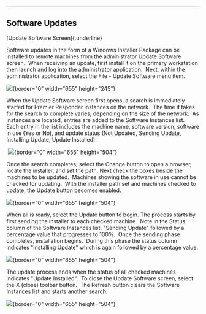  ----------------------
  **Software Updates**
  ----------------------

[Update Software Screen]{.underline}

Software updates in the form of a Windows Installer Package can be
installed to remote machines from the administrator Update Software
screen.  When receiving an update, first install it on the primary
workstation then launch and log into the administrator application. 
Next, within the administrator application, select the File - Update
Software menu item.

![](Installing%20Software%20Updates_files/image001.png){border="0"
width="655" height="245"}

When the Update Software screen first opens, a search is immediately
started for Premier Responder instances on the network.  The time it
takes for the search to complete varies, depending on the size of the
network.  As instances are located, entries are added to the Software
Instances list.  Each entry in the list includes the machine name,
software version, software in use (Yes or No), and update status (Not
Updated, Sending Update, Installing Update, Update Installed).

 ![](Installing%20Software%20Updates_files/image002.png){border="0"
width="655" height="504"}

Once the search completes, select the Change button to open a browser,
locate the installer, and set the path. Next check the boxes beside the
machines to be updated.  Machines showing the software in use cannot be
checked for updating.  With the installer path set and machines checked
to update, the Update button becomes enabled.

![](Installing%20Software%20Updates_files/image003.png){border="0"
width="655" height="504"}

When all is ready, select the Update button to begin. The process starts
by first sending the installer to each checked machine.  Note in the
Status column of the Software Instances list, \"Sending Update\"
followed by a percentage value that progresses to 100%.  Once the
sending phase completes, installation begins.  During this phase the
status column indicates \"Installing Update\" which is again followed by
a percentage value.

![](Installing%20Software%20Updates_files/image004.png){border="0"
width="655" height="504"}

The update process ends when the status of all checked machines
indicates \"Update Installed\".  To close the Update Software screen,
select the X (close) toolbar button.  The Refresh button clears the
Software Instances list and starts another search.

![](Installing%20Software%20Updates_files/image005.png){border="0"
width="655" height="504"}
